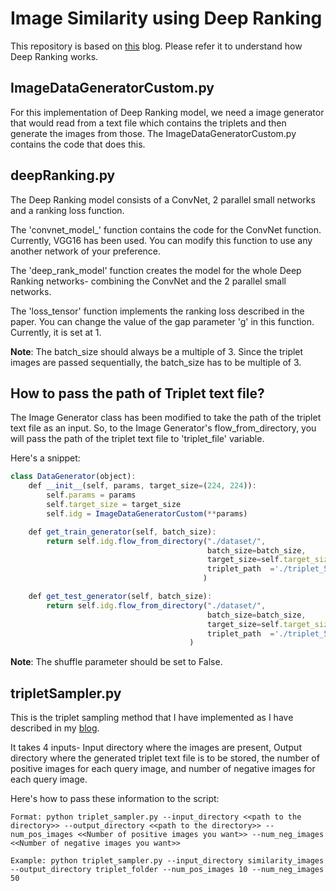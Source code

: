 # Image Similarity using Deep Ranking

This repository is based on [this](https://medium.com/@akarshzingade/image-similarity-using-deep-ranking-c1bd83855978) blog. Please refer it to understand how Deep Ranking works.  

## ImageDataGeneratorCustom.py

For this implementation of Deep Ranking model, we need a image generator that would read from a text file which contains the triplets and then generate the images from those. The ImageDataGeneratorCustom.py contains the code that does this.

## deepRanking.py

The Deep Ranking model consists of a ConvNet, 2 parallel small networks and a ranking loss function.

The 'convnet_model_' function contains the code for the ConvNet function. Currently, VGG16 has been used. You can modify this function to use any another network of your preference. 

The 'deep_rank_model' function creates the model for the whole Deep Ranking networks- combining the ConvNet and the 2 parallel small networks.

The 'loss_tensor' function implements the ranking loss described in the paper. You can change the value of the gap parameter 'g' in this function. Currently, it is set at 1. 

**Note**: The batch_size should always be a multiple of 3. Since the triplet images are passed sequentially, the batch_size has to be multiple of 3. 

## How to pass the path of Triplet text file?

The Image Generator class has been modified to take the path of the triplet text file as an input. So, to the Image Generator's flow_from_directory, you will pass the path of the triplet text file to 'triplet_file' variable.

Here's a snippet:
```javascript
class DataGenerator(object):
    def __init__(self, params, target_size=(224, 224)):
        self.params = params
        self.target_size = target_size
        self.idg = ImageDataGeneratorCustom(**params)

    def get_train_generator(self, batch_size):
        return self.idg.flow_from_directory("./dataset/",
                                            batch_size=batch_size,
                                            target_size=self.target_size,shuffle=False,
                                            triplet_path  ='./triplet_5033.txt'
                                           )

    def get_test_generator(self, batch_size):
        return self.idg.flow_from_directory("./dataset/",
                                            batch_size=batch_size,
                                            target_size=self.target_size, shuffle=False,
                                            triplet_path  ='./triplet_5033.txt'
                                        )
```

**Note**: The shuffle parameter should be set to False.

## tripletSampler.py

This is the triplet sampling method that I have implemented as I have described in my [blog](https://medium.com/@akarshzingade/image-similarity-using-deep-ranking-c1bd83855978). 

It takes 4 inputs- Input directory where the images are present, Output directory where the generated triplet text file is to be stored, the number of positive images for each query image, and number of negative images for each query image. 

Here's how to pass these information to the script:

```
Format: python triplet_sampler.py --input_directory <<path to the directory>> --output_directory <<path to the directory>> --num_pos_images <<Number of positive images you want>> --num_neg_images <<Number of negative images you want>>
```

```
Example: python triplet_sampler.py --input_directory similarity_images --output_directory triplet_folder --num_pos_images 10 --num_neg_images 50
```
